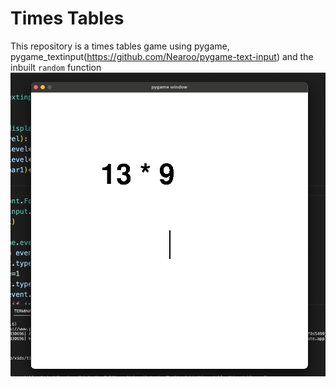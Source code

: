 # Times Tables
This repository is a times tables game using pygame, pygame_textinput(https://github.com/Nearoo/pygame-text-input) and the inbuilt <code>random</code> function
<img src='pic.png'></img>
